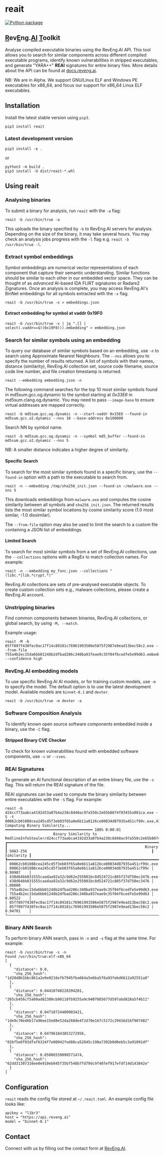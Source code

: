 # reait

[![Python package](https://github.com/RevEngAI/reait/actions/workflows/python-package.yml/badge.svg)](https://github.com/RevEngAI/reait/actions/workflows/python-package.yml)

## <ins>R</ins>ev<ins>E</ins>ng.<ins>AI</ins> <ins>T</ins>oolkit

Analyse compiled executable binaries using the RevEng.AI API. This tool allows you to search for similar components across different compiled executable programs, identify known vulnerabilities in stripped executables, and generate "YARA++" **REAI** signatures for entire binary files. More details about the API can be found at [docs.reveng.ai](https://docs.reveng.ai).

NB: We are in Alpha. We support GNU/Linux ELF and Windows PE executables for x86_64, and focus our support for x86_64 Linux ELF executables. 

## Installation

Install the latest stable version using `pip3`.

```shell
pip3 install reait
```

### Latest development version

```shell
pip3 install -e .
```

or 

```shell
python3 -m build .
pip3 install -U dist/reait-*.whl
```

## Using reait

### Analysing binaries
To submit a binary for analysis, run `reait` with the `-a` flag:

```shell
reait -b /usr/bin/true -a
```

This uploads the binary specified by `-b` to RevEng.AI servers for analysis. Depending on the size of the binary, it may take several hours. You may check an analysis jobs progress with the `-l` flag e.g. `reait -b /usr/bin/true -l`.

### Extract symbol embeddings
Symbol embeddings are numerical vector representations of each component that capture their semantic understanding. Similar functions should be similar to each other in our embedded vector space. They can be thought of as *advanced* AI-based IDA FLIRT signatures or Radare2 Zignatures.
Once an analysis is complete, you may access RevEng.AI's BinNet embeddings for all symbols extracted with the `-x` flag. 

```shell
reait -b /usr/bin/true -x > embeddings.json
```

#### Extract embedding for symbol at vaddr 0x19F0
```shell
reait -b /usr/bin/true -x | jq ".[] | select(.vaddr==$((0x19F0))).embedding" > embedding.json
```


### Search for similar symbols using an embedding
To query our database of similar symbols based on an embedding, use `-n` to search using Approximate Nearest Neighbours. The `--nns` allows you to specify the number of results returned. A list of symbols with their names, distance (similarity), RevEng.AI collection set, source code filename, source code line number, and file creation timestamp is returned. 

```shell
reait --embedding embedding.json -n
```

The following command searches for the top 10 most similar symbols found in md5sum.gcc.og.dynamic to the symbol starting at _0x33E6_ in md5sum.clang.og.dynamic. You may need to pass `--image-base` to ensure virtual addresses are mapped correctly.

```shell
reait -b md5sum.gcc.og.dynamic -n --start-vaddr 0x33E6 --found-in md5sum.gcc.o2.dynamic --nns 10 --base-address 0x100000
```

Search NN by symbol name.
```shell
reait -b md5sum.gcc.og.dynamic -n --symbol md5_buffer --found-in md5sum.gcc.o2.dynamic --nns 5
```

NB: A smaller distance indicates a higher degree of similarity.

#### Specific Search
To search for the most similar symbols found in a specific binary, use the `--found-in` option with a path to the executable to search from.

```shell
reait -n --embedding /tmp/sha256_init.json --found-in ~/malware.exe --nns 5
``` 

This downloads embeddings from `malware.exe` and computes the cosine similarity between all symbols and `sha256_init.json`. The returned results lists the most similar symbol locations by cosine similarity score (1.0 most similar, -1.0 dissimilar).

The `--from-file` option may also be used to limit the search to a custom file containing a JSON list of embeddings.


#### Limited Search
To search for most similar symbols from a set of RevEng.AI collections, use the `--collections` options with a RegEx to match collection names. For example:

```shell
reait -n --embedding my_func.json --collections "(libc.*|lib.*crypt.*)"
```

RevEng.AI collections are sets of pre-analysed executable objects. To create custom collection sets e.g., malware collections, please create a RevEng.AI account.


### Unstripping binaries

Find common components between binaries, RevEng.AI collections, or global search, by using `-M, --match`.

Example usage: 

```shell
reait -M -b 05ff897f430fec0ac17f14c89181c76961993506e5875f2987e9ead13bec58c2.exe --from-file 755a4b2ec15da6bb01248b2dfbad206c340ba937eae9c35f04f6cedfe5e99d63.embeddings.json --confidence high
```

### RevEng.AI embedding models
To use specific RevEng.AI AI models, or for training custom models, use `-m` to specify the model. The default option is to use the latest development model. Available models are `binnet-0.1` and `dexter`.

```shell
reait -b /usr/bin/true -m dexter -a
```

### Software Composition Analysis
To identify known open source software components embedded inside a binary, use the `-C` flag.

#### Stripped Binary CVE Checker
To check for known vulnerabilities found with embedded software components, use `-c` or `--cves`.


### REAI Signatures
To generate an AI functional description of an entire binary file, use the `-s` flag. This will return the REAI signature of the file.

REAI signatures can be used to compute the binary similarity between entire executables with the `-S` flag. For example:

```shell
reait -b d24ccf73aabca4192d33a07b4a238c8d40ac97a550c2e65b8074f03455a981ca.exe -S -t 00062cb01088cea245cd5f3eb03f65a0e6b11a8126ce00034d87935a451cf99c.exe,438d64bb831555caadaa92a32c9d62e255001bc8d524721c885f37d750ec3476.exe,755a4b2ec15da6bb01248b2dfbad206c340ba937eae9c35f04f6cedfe5e99d63.exe,05ff897f430fec0ac17f14c89181c76961993506e5875f2987e9ead13bec58c2.exe
Computing Binary Similarity... ━━━━━━━━━━━━━━━━━━━━━━━━━━━━━━━━━━━━━━━━ 100% 0:00:01
                      Binary Similarity to RedlineInfoStealer/d24ccf73aabca4192d33a07b4a238c8d40ac97a550c2e65b8074f03455a981ca.exe                      
┏━━━━━━━━━━━━━━━━━━━━━━━━━━━━━━━━━━━━━━━━━━━━━━━━━━━━━━━━━━━━━━━━━━━━━━┳━━━━━━━━━━━━━━━━━━━━━━━━━━━━━━━━━━━━━━━━━━━━━━━━━━━━━━━━━━━━━━━━━━┳━━━━━━━━━━━━┓
┃                                                               Binary ┃ SHA3-256                                                         ┃ Similarity ┃
┡━━━━━━━━━━━━━━━━━━━━━━━━━━━━━━━━━━━━━━━━━━━━━━━━━━━━━━━━━━━━━━━━━━━━━━╇━━━━━━━━━━━━━━━━━━━━━━━━━━━━━━━━━━━━━━━━━━━━━━━━━━━━━━━━━━━━━━━━━━╇━━━━━━━━━━━━┩
│ 00062cb01088cea245cd5f3eb03f65a0e6b11a8126ce00034d87935a451cf99c.exe │ 00062cb01088cea245cd5f3eb03f65a0e6b11a8126ce00034d87935a451cf99c │ 0.99907    │
│ 438d64bb831555caadaa92a32c9d62e255001bc8d524721c885f37d750ec3476.exe │ 438d64bb831555caadaa92a32c9d62e255001bc8d524721c885f37d750ec3476 │ 1.00000    │
│ 755a4b2ec15da6bb01248b2dfbad206c340ba937eae9c35f04f6cedfe5e99d63.exe │ 755a4b2ec15da6bb01248b2dfbad206c340ba937eae9c35f04f6cedfe5e99d63 │ 0.80522    │
│ 05ff897f430fec0ac17f14c89181c76961993506e5875f2987e9ead13bec58c2.exe │ 05ff897f430fec0ac17f14c89181c76961993506e5875f2987e9ead13bec58c2 │ 0.94701    │
└──────────────────────────────────────────────────────────────────────┴──────────────────────────────────────────────────────────────────┴────────────┘
```


### Binary ANN Search

To perform binary ANN search, pass in `-n` and `-s` flag at the same time. For example:

```shell
reait -b /usr/bin/true -s -n
Found /usr/bin/true:elf-x86_64
[
  {
    "distance": 0.0,
    "sha_256_hash": "1d20d8b1bbc861a2e9e0216efb7945fba664a5e6ba5f6a93febd6612a92551a8"
  },
  {
    "distance": 0.04410748228394201,
    "sha_256_hash": "265cb456cf5a09ad82380cb98118fb9255a9c9407085677d597abd828a5f4b11"
  },
  {
    "distance": 0.04710724400903421,
    "sha_256_hash": "1de9c70e46b17a96ee15e88e52da260de4f2d70e167c5172c29416d16f907482"
  },
  {
    "distance": 0.047961843853272956,
    "sha_256_hash": "01bf5e0f03dfaf6324f7e00942fed88ca52845c190a7392b0d0eb5c3a91091df"
  },
  {
    "distance": 0.05086539098571474,
    "sha_256_hash": "62dd31307316ee0e910eb845f35bf548b7fd79dc9f407ef917efdf14d143842e"
  }
]
```


## Configuration

`reait` reads the config file stored at `~/.reait.toml`. An example config file looks like:

```shell
apikey = "l1br3"
host = "https://api.reveng.ai"
model = "binnet-0.1"
```

## Contact
Connect with us by filling out the contact form at [RevEng.AI](https://reveng.ai).
